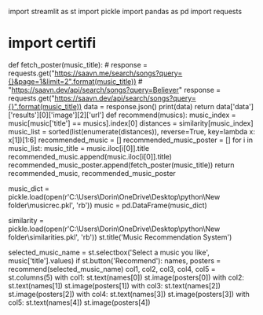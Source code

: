 import streamlit as st
import pickle
import pandas as pd
import requests
# import certifi

def fetch_poster(music_title):
    # response = requests.get("https://saavn.me/search/songs?query={}&page=1&limit=2".format(music_title))
    # "https://saavn.dev/api/search/songs?query=Believer"
    response = requests.get("https://saavn.dev/api/search/songs?query={}".format(music_title))
    data = response.json()
    print(data)
    return data['data']['results'][0]['image'][2]['url']
def recommend(musics):
    music_index = music[music['title'] == musics].index[0]
    distances = similarity[music_index]
    music_list = sorted(list(enumerate(distances)), reverse=True, key=lambda x: x[1])[1:6]
    recommended_music = []
    recommended_music_poster = []
    for i in music_list:
        music_title = music.iloc[i[0]].title
        recommended_music.append(music.iloc[i[0]].title)
        recommended_music_poster.append(fetch_poster(music_title))
    return recommended_music, recommended_music_poster

music_dict = pickle.load(open(r'C:\Users\Dorin\OneDrive\Desktop\python\New folder\musicrec.pkl', 'rb'))
music = pd.DataFrame(music_dict)

similarity = pickle.load(open(r'C:\Users\Dorin\OneDrive\Desktop\python\New folder\similarities.pkl', 'rb'))
st.title('Music Recommendation System')

selected_music_name = st.selectbox('Select a music you like', music['title'].values)
if st.button('Recommend'):
    names, posters = recommend(selected_music_name)
    col1, col2, col3, col4, col5 = st.columns(5)
    with col1:
        st.text(names[0])
        st.image(posters[0])
    with col2:
        st.text(names[1])
        st.image(posters[1])
    with col3:
        st.text(names[2])
        st.image(posters[2])
    with col4:
        st.text(names[3])
        st.image(posters[3])
    with col5:
        st.text(names[4])
        st.image(posters[4])
